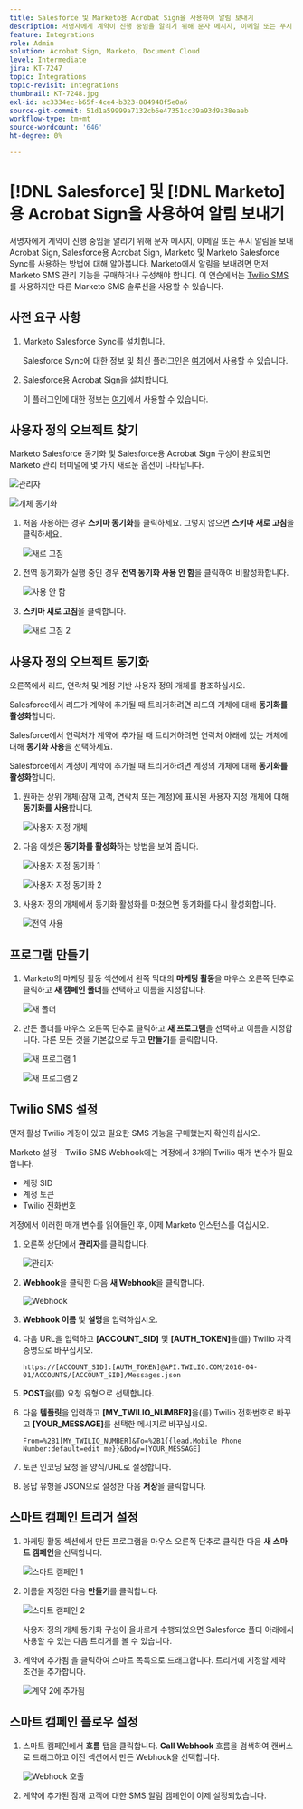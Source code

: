 ```yaml
---
title: Salesforce 및 Marketo용 Acrobat Sign을 사용하여 알림 보내기
description: 서명자에게 계약이 진행 중임을 알리기 위해 문자 메시지, 이메일 또는 푸시 알림을 보내는 방법에 대해 알아봅니다.
feature: Integrations
role: Admin
solution: Acrobat Sign, Marketo, Document Cloud
level: Intermediate
jira: KT-7247
topic: Integrations
topic-revisit: Integrations
thumbnail: KT-7248.jpg
exl-id: ac3334ec-b65f-4ce4-b323-884948f5e0a6
source-git-commit: 51d1a59999a7132cb6e47351cc39a93d9a38eaeb
workflow-type: tm+mt
source-wordcount: '646'
ht-degree: 0%

---
```


# [!DNL Salesforce] 및 [!DNL Marketo]용 Acrobat Sign을 사용하여 알림 보내기

서명자에게 계약이 진행 중임을 알리기 위해 문자 메시지, 이메일 또는 푸시 알림을 보내 Acrobat Sign, Salesforce용 Acrobat Sign, Marketo 및 Marketo Salesforce Sync를 사용하는 방법에 대해 알아봅니다. Marketo에서 알림을 보내려면 먼저 Marketo SMS 관리 기능을 구매하거나 구성해야 합니다. 이 연습에서는 [Twilio SMS](https://launchpoint.marketo.com/twilio/twilio-sms-for-marketo/)를 사용하지만 다른 Marketo SMS 솔루션을 사용할 수 있습니다.

## 사전 요구 사항

1. Marketo Salesforce Sync를 설치합니다.

   Salesforce Sync에 대한 정보 및 최신 플러그인은 [여기](https://experienceleague.adobe.com/docs/marketo/using/product-docs/crm-sync/salesforce-sync/understanding-the-salesforce-sync.html)에서 사용할 수 있습니다.

1. Salesforce용 Acrobat Sign을 설치합니다.

   이 플러그인에 대한 정보는 [여기](https://helpx.adobe.com/ca/sign/using/salesforce-integration-installation-guide.html)에서 사용할 수 있습니다.

## 사용자 정의 오브젝트 찾기

Marketo Salesforce 동기화 및 Salesforce용 Acrobat Sign 구성이 완료되면 Marketo 관리 터미널에 몇 가지 새로운 옵션이 나타납니다.

![관리자](assets/adminTab.png)

![개체 동기화](assets/salesforceAdmin.png)

1. 처음 사용하는 경우 **스키마 동기화**&#x200B;를 클릭하세요. 그렇지 않으면 **스키마 새로 고침**&#x200B;을 클릭하세요.

   ![새로 고침](assets/refreshSchema1.png)

1. 전역 동기화가 실행 중인 경우 **전역 동기화 사용 안 함**&#x200B;을 클릭하여 비활성화합니다.

   ![사용 안 함](assets/disableGlobal.png)

1. **스키마 새로 고침**&#x200B;을 클릭합니다.

   ![새로 고침 2](assets/refreshSchema2.png)

## 사용자 정의 오브젝트 동기화

오른쪽에서 리드, 연락처 및 계정 기반 사용자 정의 개체를 참조하십시오.

Salesforce에서 리드가 계약에 추가될 때 트리거하려면 리드의 개체에 대해 **동기화를 활성화**&#x200B;합니다.

Salesforce에서 연락처가 계약에 추가될 때 트리거하려면 연락처 아래에 있는 개체에 대해 **동기화 사용**&#x200B;을 선택하세요.

Salesforce에서 계정이 계약에 추가될 때 트리거하려면 계정의 개체에 대해 **동기화를 활성화**&#x200B;합니다.

1. 원하는 상위 개체(잠재 고객, 연락처 또는 계정)에 표시된 사용자 지정 개체에 대해 **동기화를 사용**&#x200B;합니다.

   ![사용자 지정 개체](assets/customObjects.png)

1. 다음 에셋은 **동기화를 활성화**&#x200B;하는 방법을 보여 줍니다.

   ![사용자 지정 동기화 1](assets/customObjectSync1.png)

   ![사용자 지정 동기화 2](assets/customObjectSync2.png)

1. 사용자 정의 개체에서 동기화 활성화를 마쳤으면 동기화를 다시 활성화합니다.

   ![전역 사용](assets/enableGlobal.png)

## 프로그램 만들기

1. Marketo의 마케팅 활동 섹션에서 왼쪽 막대의 **마케팅 활동**&#x200B;을 마우스 오른쪽 단추로 클릭하고 **새 캠페인 폴더**&#x200B;를 선택하고 이름을 지정합니다.

   ![새 폴더](assets/newFolder.png)

1. 만든 폴더를 마우스 오른쪽 단추로 클릭하고 **새 프로그램**&#x200B;을 선택하고 이름을 지정합니다. 다른 모든 것을 기본값으로 두고 **만들기**&#x200B;를 클릭합니다.

   ![새 프로그램 1](assets/newProgram1.png)

   ![새 프로그램 2](assets/newProgram2.png)

## Twilio SMS 설정

먼저 활성 Twilio 계정이 있고 필요한 SMS 기능을 구매했는지 확인하십시오.

Marketo 설정 - Twilio SMS Webhook에는 계정에서 3개의 Twilio 매개 변수가 필요합니다.

- 계정 SID
- 계정 토큰
- Twilio 전화번호

계정에서 이러한 매개 변수를 읽어들인 후, 이제 Marketo 인스턴스를 여십시오.

1. 오른쪽 상단에서 **관리자**&#x200B;를 클릭합니다.

   ![관리자](assets/adminTab.png)

1. **Webhook**&#x200B;을 클릭한 다음 **새 Webhook**&#x200B;을 클릭합니다.

   ![Webhook](assets/webhooks.png)

1. **Webhook 이름** 및 **설명**&#x200B;을 입력하십시오.

1. 다음 URL을 입력하고 **[ACCOUNT_SID]** 및 **[AUTH_TOKEN]**&#x200B;을(를) Twilio 자격 증명으로 바꾸십시오.

   ```
   https://[ACCOUNT_SID]:[AUTH_TOKEN]@API.TWILIO.COM/2010-04-01/ACCOUNTS/[ACCOUNT_SID]/Messages.json
   ```

1. **POST**&#x200B;을(를) 요청 유형으로 선택합니다.

1. 다음 **템플릿**&#x200B;을 입력하고 **[MY_TWILIO_NUMBER]**&#x200B;을(를) Twilio 전화번호로 바꾸고 **[YOUR_MESSAGE]**&#x200B;를 선택한 메시지로 바꾸십시오.

   ```
   From=%2B1[MY_TWILIO_NUMBER]&To=%2B1{{lead.Mobile Phone Number:default=edit me}}&Body=[YOUR_MESSAGE]
   ```

1. 토큰 인코딩 요청 을 양식/URL로 설정합니다.

1. 응답 유형을 JSON으로 설정한 다음 **저장**&#x200B;을 클릭합니다.

## 스마트 캠페인 트리거 설정

1. 마케팅 활동 섹션에서 만든 프로그램을 마우스 오른쪽 단추로 클릭한 다음 **새 스마트 캠페인**&#x200B;을 선택합니다.

   ![스마트 캠페인 1](assets/smartCampaign1.png)

1. 이름을 지정한 다음 **만들기**&#x200B;를 클릭합니다.

   ![스마트 캠페인 2](assets/smartCampaign3.png)

   사용자 정의 개체 동기화 구성이 올바르게 수행되었으면 Salesforce 폴더 아래에서 사용할 수 있는 다음 트리거를 볼 수 있습니다.

1. 계약에 추가됨 을 클릭하여 스마트 목록으로 드래그합니다. 트리거에 지정할 제약 조건을 추가합니다.

   ![계약 2](assets/addedToAgreement2.png)에 추가됨

## 스마트 캠페인 플로우 설정

1. 스마트 캠페인에서 **흐름** 탭을 클릭합니다. **Call Webhook** 흐름을 검색하여 캔버스로 드래그하고 이전 섹션에서 만든 Webhook을 선택합니다.

   ![Webhook](assets/callWebhook.png) 호출

1. 계약에 추가된 잠재 고객에 대한 SMS 알림 캠페인이 이제 설정되었습니다.
